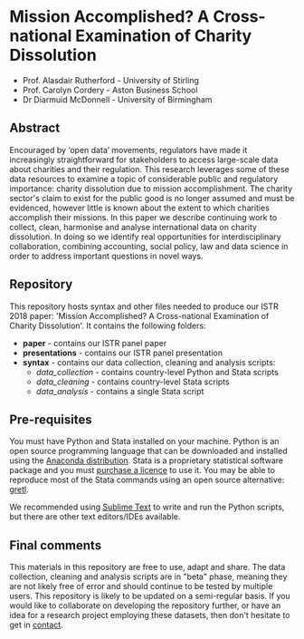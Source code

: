 # Mission Accomplished? A Cross-national Examination of Charity Dissolution

* Prof. Alasdair Rutherford - University of Stirling
* Prof. Carolyn Cordery - Aston Business School
* Dr Diarmuid McDonnell - University of Birmingham

## Abstract
Encouraged by ‘open data’ movements, regulators have made it increasingly straightforward for stakeholders to access large-scale data about charities and their regulation. This research leverages some of these data resources to examine a topic of considerable public and regulatory importance: charity dissolution due to mission accomplishment. The charity sector's claim to exist for the public good is no longer assumed and must be evidenced, however little is known about the extent to which charities accomplish their missions. In this paper we describe continuing work to collect, clean, harmonise and analyse international data on charity dissolution. In doing so we identify real opportunities for interdisciplinary collaboration, combining accounting, social policy, law and data science in order to address important questions in novel ways.

## Repository

This repository hosts syntax and other files needed to produce our ISTR 2018 paper: 'Mission Accomplished? A Cross-national Examination of Charity Dissolution'. It contains the following folders:
* **paper** - contains our ISTR panel paper 
* **presentations** - contains our ISTR panel presentation 
* **syntax** - contains our data collection, cleaning and analysis scripts: 
    * *data_collection* - contains country-level Python and Stata scripts 
    * *data_cleaning* - contains country-level Stata scripts  
    * *data_analysis* - contains a single Stata script

## Pre-requisites

You must have Python and Stata installed on your machine. Python is an open source programming language that can be downloaded and installed using the [Anaconda distribution](https://anaconda.org/anaconda/python).
Stata is a proprietary statistical software package and you must [purchase a licence](https://www.stata.com/products/which-stata-is-right-for-me/) to use it. You may be able to reproduce most of the Stata commands using an open source alternative: [gretl](http://gretl.sourceforge.net/).

We recommended using [Sublime Text](https://www.sublimetext.com/3) to write and run the Python scripts, but there are other text editors/IDEs available.

## Final comments

This materials in this repository are free to use, adapt and share. The data collection, cleaning and analysis scripts are in "beta" phase, meaning they are not likely free of error and should continue to be tested by multiple users. This repository is likely to be updated on a semi-regular basis. If you would like to collaborate on developing the repository further, or have an idea for a research project employing these datasets, then don't hesitate to get in [contact](d.mcdonnell.1@bham.ac.uk).
